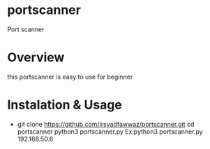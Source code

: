 # portscanner
Port scanner 

# Overview
this portscanner is easy to use for beginner

# Instalation & Usage
- git clone https://github.com/irsyadfawwaz/portscanner.git
cd portscanner
python3 portscanner.py <ip>
Ex:python3 portscanner.py 192.168.50.6


